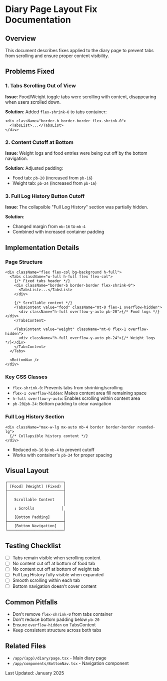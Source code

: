 # Diary Page Layout Fix Documentation

## Overview

This document describes fixes applied to the diary page to prevent tabs from scrolling and ensure proper content visibility.

## Problems Fixed

### 1. Tabs Scrolling Out of View

**Issue**: Food/Weight toggle tabs were scrolling with content, disappearing when users scrolled down.

**Solution**: Added `flex-shrink-0` to tabs container:

```tsx
<div className="border-b border-border flex-shrink-0">
  <TabsList>...</TabsList>
</div>
```

### 2. Content Cutoff at Bottom

**Issue**: Weight logs and food entries were being cut off by the bottom navigation.

**Solution**: Adjusted padding:

- Food tab: `pb-20` (increased from `pb-16`)
- Weight tab: `pb-24` (increased from `pb-16`)

### 3. Full Log History Button Cutoff

**Issue**: The collapsible "Full Log History" section was partially hidden.

**Solution**:

- Changed margin from `mb-16` to `mb-4`
- Combined with increased container padding

## Implementation Details

### Page Structure

```tsx
<div className="flex flex-col bg-background h-full">
  <Tabs className="w-full h-full flex flex-col">
    {/* Fixed tabs header */}
    <div className="border-b border-border flex-shrink-0">
      <TabsList>...</TabsList>
    </div>

    {/* Scrollable content */}
    <TabsContent value="food" className="mt-0 flex-1 overflow-hidden">
      <div className="h-full overflow-y-auto pb-20">{/* Food logs */}</div>
    </TabsContent>

    <TabsContent value="weight" className="mt-0 flex-1 overflow-hidden">
      <div className="h-full overflow-y-auto pb-24">{/* Weight logs */}</div>
    </TabsContent>
  </Tabs>

  <BottomNav />
</div>
```

### Key CSS Classes

- `flex-shrink-0`: Prevents tabs from shrinking/scrolling
- `flex-1 overflow-hidden`: Makes content area fill remaining space
- `h-full overflow-y-auto`: Enables scrolling within content area
- `pb-20`/`pb-24`: Bottom padding to clear navigation

### Full Log History Section

```tsx
<div className="max-w-lg mx-auto mb-4 border border-border rounded-lg">
  {/* Collapsible history content */}
</div>
```

- Reduced `mb-16` to `mb-4` to prevent cutoff
- Works with container's `pb-24` for proper spacing

## Visual Layout

```
┌─────────────────────────┐
│ [Food] [Weight] (Fixed) │
├─────────────────────────┤
│                         │
│   Scrollable Content    │
│                         │
│   ↕️ Scrolls            │
│                         │
│   [Bottom Padding]      │
├─────────────────────────┤
│   [Bottom Navigation]   │
└─────────────────────────┘
```

## Testing Checklist

- [ ] Tabs remain visible when scrolling content
- [ ] No content cut off at bottom of food tab
- [ ] No content cut off at bottom of weight tab
- [ ] Full Log History fully visible when expanded
- [ ] Smooth scrolling within each tab
- [ ] Bottom navigation doesn't cover content

## Common Pitfalls

- Don't remove `flex-shrink-0` from tabs container
- Don't reduce bottom padding below `pb-20`
- Ensure `overflow-hidden` on TabsContent
- Keep consistent structure across both tabs

## Related Files

- `/app/(app)/diary/page.tsx` - Main diary page
- `/app/components/BottomNav.tsx` - Navigation component

Last Updated: January 2025
